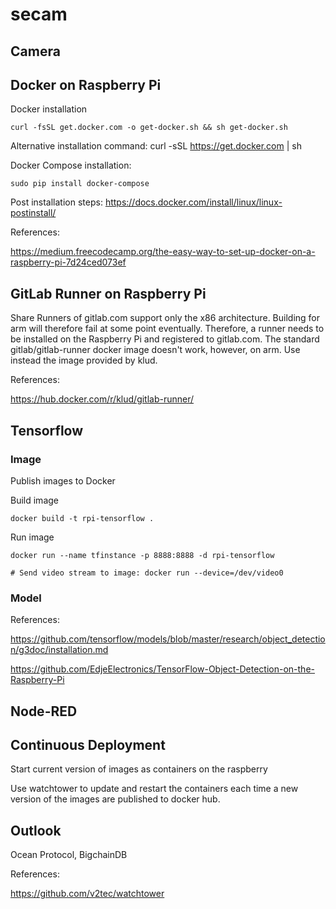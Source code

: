 # secam

## Camera

## Docker on Raspberry Pi
Docker installation

	curl -fsSL get.docker.com -o get-docker.sh && sh get-docker.sh

Alternative installation command: curl -sSL https://get.docker.com | sh

Docker Compose installation:

	sudo pip install docker-compose

Post installation steps: https://docs.docker.com/install/linux/linux-postinstall/

References:

https://medium.freecodecamp.org/the-easy-way-to-set-up-docker-on-a-raspberry-pi-7d24ced073ef

## GitLab Runner on Raspberry Pi

Share Runners of gitlab.com support only the x86 architecture. Building for arm will therefore fail at some point eventually. Therefore, a runner needs to be installed on the Raspberry Pi and registered to gitlab.com. The standard gitlab/gitlab-runner docker image doesn't work, however, on arm. Use instead the image provided by klud.  

References:

https://hub.docker.com/r/klud/gitlab-runner/

## Tensorflow
### Image
Publish images to Docker

Build image

	docker build -t rpi-tensorflow .

Run image

	docker run --name tfinstance -p 8888:8888 -d rpi-tensorflow
	
	# Send video stream to image: docker run --device=/dev/video0

### Model
References:

https://github.com/tensorflow/models/blob/master/research/object_detection/g3doc/installation.md

https://github.com/EdjeElectronics/TensorFlow-Object-Detection-on-the-Raspberry-Pi

## Node-RED

## Continuous Deployment

Start current version of images as containers on the raspberry

Use watchtower to update and restart the containers each time a new version of the images are published to docker hub.

## Outlook
Ocean Protocol, BigchainDB

References:

https://github.com/v2tec/watchtower
